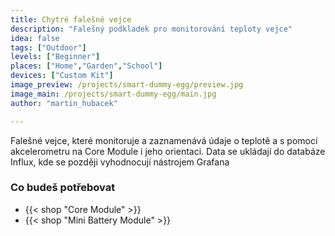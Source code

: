 ```yaml
---
title: Chytré falešné vejce
description: "Falešný podkladek pro monitorování teploty vejce"
idea: false
tags: ["Outdoor"]
levels: ["Beginner"]
places: ["Home","Garden","School"]
devices: ["Custom Kit"]
image_preview: /projects/smart-dummy-egg/preview.jpg
image_main: /projects/smart-dummy-egg/main.jpg
author: "martin_hubacek"

---
```


Falešné vejce, které monitoruje a zaznamenává údaje o teplotě a s pomocí akcelerometru na Core Module i jeho orientaci. Data se ukládají do databáze Influx, kde se později vyhodnocují nástrojem Grafana

### Co budeš potřebovat

* {{< shop "Core Module" >}}
* {{< shop "Mini Battery Module" >}}
